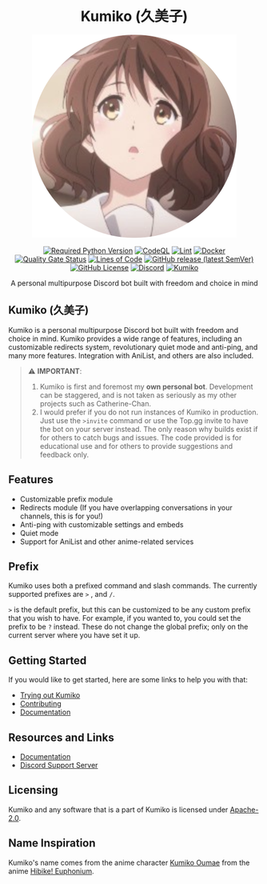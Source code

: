 <div align=center>

# Kumiko (久美子)

![Kumiko](./assets/kumiko-resized-round.svg)

[![Required Python Version](https://img.shields.io/badge/Python-3.8%20|%203.9%20|%203.10%20|%203.11-blue?logo=python&logoColor=white)](https://github.com/No767/Kumiko/blob/dev/pyproject.toml) [![CodeQL](https://github.com/No767/Kumiko/actions/workflows/codeql-analysis.yml/badge.svg)](https://github.com/No767/Kumiko/actions/workflows/codeql-analysis.yml) [![Lint](https://github.com/No767/Kumiko/actions/workflows/lint.yml/badge.svg)](https://github.com/No767/Kumiko/actions/workflows/lint.yml) [![Docker](https://github.com/No767/Kumiko/actions/workflows/docker.yml/badge.svg)](https://github.com/No767/Kumiko/actions/workflows/docker.yml) [![Quality Gate Status](https://sonarcloud.io/api/project_badges/measure?project=No767_Kumiko&metric=alert_status)](https://sonarcloud.io/summary/new_code?id=No767_Kumiko) [![Lines of Code](https://sonarcloud.io/api/project_badges/measure?project=No767_Kumiko&metric=ncloc)](https://sonarcloud.io/summary/new_code?id=No767_Kumiko) [![GitHub release (latest SemVer)](https://img.shields.io/github/v/release/No767/Kumiko?label=Release&logo=github&sort=semver)](https://github.com/No767/Kumiko/releases) [![GitHub License](https://img.shields.io/github/license/No767/Kumiko?label=License&logo=github)](https://github.com/No767/Kumiko/blob/dev/LICENSE) [![Discord](https://img.shields.io/discord/1145897416160194590?logo=discord&logoColor=white&label=Discord&color=%235865F2)](https://discord.gg/ns3e74frqn) [![Kumiko](https://img.shields.io/badge/Kumiko-Oumae-white)](https://hibike-euphonium.fandom.com/wiki/Kumiko_Oumae)

A personal multipurpose Discord bot built with freedom and choice in mind

<div align=left>

## Kumiko (久美子)

Kumiko is a personal multipurpose Discord bot built with freedom and choice in mind. Kumiko provides a wide range of features, including an customizable redirects system, revolutionary quiet mode and anti-ping, and many more features. Integration with AniList, and others are also included.

> ⚠️ **IMPORTANT**:
>
> 1. Kumiko is first and foremost my **own personal bot**. Development can be staggered, and is not taken as seriously as my other projects such as Catherine-Chan.
> 2. I would prefer if you do not run instances of Kumiko in production. Just use the `>invite` command or use the Top.gg invite to have the bot on your server instead. The only reason why builds exist if for others to catch bugs and issues. The code provided is for educational use and for others to provide suggestions and feedback only.

## Features

- Customizable prefix module
- Redirects module (If you have overlapping conversations in your channels, this is for you!)
- Anti-ping with customizable settings and embeds
- Quiet mode
- Support for AniList and other anime-related services

## Prefix

Kumiko uses both a prefixed command and slash commands. The currently supported prefixes are `>` , and `/`.

`>` is the default prefix, but this can be customized to be any custom prefix that you wish to have. For example, if you wanted to, you could set the prefix to be `?` instead. These do not change the global prefix; only on the current server where you have set it up.

## Getting Started

If you would like to get started, here are some links to help you with that:

- [Trying out Kumiko](https://kumiko.readthedocs.io/en/latest/guides/user/trying-out.html)
- [Contributing](contributing.md)
- [Documentation](https://kumiko.readthedocs.io/en/latest)

## Resources and Links

- [Documentation](https://kumiko.readthedocs.io/en/latest)
- [Discord Support Server](https://discord.gg/ns3e74frqn)

## Licensing

Kumiko and any software that is a part of Kumiko is licensed under [Apache-2.0](https://github.com/No767/Kumiko/blob/main/LICENSE).

## Name Inspiration

Kumiko's name comes from the anime character [Kumiko Oumae](https://hibike-euphonium.fandom.com/wiki/Kumiko_Oumae) from the anime [Hibike! Euphonium](https://anilist.co/anime/20912/Hibike-Euphonium/).
